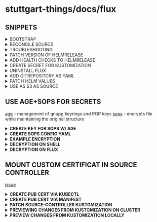 # stuttgart-things/docs/flux

## SNIPPETS

<details><summary>BOOTSTRAP</summary>

```bash
# BOOTSTRAP GITHUB
export KUBECONFIG=<KUBECONFIG>
export GITHUB_TOKEN=<TOKEN>
flux bootstrap github --owner=stuttgart-things --repository=stuttgart-things --path=clusters/labda/vsphere/u23-test # EXAMPLE
```

```bash
# BOOTSTRAP GITLAB
export KUBECONFIG=<KUBECONFIG>
export GITLAB_TOKEN=<TOKEN>
flux bootstrap gitlab --token-auth --hostname=<GITHUB-SERVER> --owner=Lab/stuttgart-things --repository=stuttgart-things --branch=master --path=clusters/labul/vsphere/sthings2 # EXAMPLE
```

```bash
# BOOTSTRAP WITHOUT GIT
flux install \
--namespace=flux-system \
--network-policy=false \
--components=source-controller,helm-controller
```

</details>

<details><summary>RECONCILE SOURCE</summary>

```bash
# RECONCILE DEFAULT GIT CLUSTER FOLDER (flux-system)
flux reconcile source git flux-system
flux reconcile kustomization flux-system -n flux-system
kubectl get kustomization -A
```
</details>


<details><summary>TROUBLESHOOTING</summary>

```bash
kubectl get kustomization -A
kubectl get events -n flux-system --field-selector type=Warning # show flux warning events
flux get all -A --status-selector ready=false # show all flux objects that are not ready
```

```bash
kubectl get hr -A  # LIST ALL HRs
flux suspend hr metallb-configuration -n metallb-system  # SUSPEND HR
flux resume hr metallb-configuration -n metallb-system  # RESUME HR
flux delete hr metallb-configuration -n metallb-system  # NOTHING ELSE MATTERS
flux reconcile kustomization vault -n flux-system # RECONCILE KUSTOMIZATION
flux reconcile source helm argocd  -n argocd # RECONCILE HELM SOURCE
```

</details>

<details><summary>PATCH VERSION OF HELMRELEASE</summary>

```yaml
apiVersion: kustomize.toolkit.fluxcd.io/v1
kind: Kustomization
metadata:
  name: tekton-pipelines
  namespace: flux-system
spec:
  interval: 1h
  retryInterval: 1m
  timeout: 5m
  sourceRef:
    kind: GitRepository
    name: stuttgart-things-github
  path: ./apps/tekton
  prune: true
  wait: true
  postBuild:
    substituteFrom:
      - kind: Secret
        name: vault-flux-secrets
  patches:
    - patch: |-
        - op: replace
          path: /spec/chart/spec/version
          value: v0.53.4
      target:
        kind: HelmRelease
        name: tekton-pipelines
        namespace: tekton-pipelines
```

</details>

<details><summary>ADD HEALTH CHECKS TO HELMRELEASE</summary>

```yaml
apiVersion: kustomize.toolkit.fluxcd.io/v1
kind: Kustomization
metadata:
  name: crossplane
  namespace: flux-system
spec:
  interval: 1h
  retryInterval: 1m
  timeout: 5m
  sourceRef:
    kind: GitRepository
    name: flux-system
  path: ./apps/crossplane
  prune: true
  wait: true
  patches:
    - patch: |-
        - op: replace
          path: /spec/chart/spec/version
          value: 1.14.5
      target:
        kind: HelmRelease
        name: crossplane-deployment
        namespace: crossplane-system
  healthChecks:
    - apiVersion: helm.toolkit.fluxcd.io/v2beta1
      kind: HelmRelease
      name: crossplane-deployment
      namespace: crossplane-system
    - apiVersion: apps/v1
      kind: Deployment
      name: crossplane
      namespace: crossplane-system
```

</details>

<details><summary>CREATE SECRET FOR KUSTOMIZATION</summary>

```yaml
apiVersion: v1
kind: Secret
metadata:
  name: vault
  namespace: flux-system
type: Opaque
stringData:
  VAULT_ADDR: https://vault-vsphere.tiab.labda.sva.de:8200
  VAULT_TOKEN: ""
  VAULT_ROLE_ID: ""
  VAULT_SECRET_ID: ""
  VAULT_NAMESPACE: root
  VAULT_CA_BUNDLE: ""
  VAULT_PKI_PATH: vault-vsphere.tiab.labda.sva.de
```

</details>

<details><summary>UNINSTALL FLUX</summary>

```bash
flux uninstall --namespace=flux-system
```

</details>

<details><summary>ADD GITREPOSITORY AS YAML</summary>

```yaml
apiVersion: source.toolkit.fluxcd.io/v1
kind: GitRepository
metadata:
  name: stuttgart-things-github
  namespace: flux-system
spec:
  interval: 1m0s
  ref:
    branch: main
  url: https://github.com/stuttgart-things/stuttgart-things.git
```

</details>

<details><summary>PATCH HELM VALUES</summary>

```yaml
# APP DEFINITION
# /infra/vault/release.yaml
apiVersion: helm.toolkit.fluxcd.io/v2beta1
kind: HelmRelease
metadata:
  name: vault-deployment
  namespace: vault
spec:
  interval: 30m
  dependsOn:
    - name: vault-certificate-configuration
      namespace: vault
  chart:
    spec:
      chart: vault
      version: 0.25.0
      sourceRef:
        kind: HelmRepository
        name: hashicorp
        namespace: vault
      interval: 12h
  values:
    injector:
      enabled: false
    server:
      enabled: true
      dataStorage:
        enabled: true
        storageClass: ${VAULT_STORAGE_CLASS}
        size: ${VAULT_STORAGE_SIZE}
      ingress:
        enabled: true
        hosts:
          - host: ${VAULT_INGRESS_HOSTNAME}.${VAULT_INGRESS_DOMAIN}
        tls:
          - hosts:
            - ${VAULT_INGRESS_HOSTNAME}.${VAULT_INGRESS_DOMAIN}
            secretName: ${VAULT_INGRESS_HOSTNAME}-ingress-tls
        ingressClassName: nginx
    csi:
      enabled: true
```

```yaml
# KUSTOMIZATION
# /clusters/cluster1/infra.yaml
apiVersion: kustomize.toolkit.fluxcd.io/v1
kind: Kustomization
metadata:
  name: vault
  namespace: flux-system
spec:
  interval: 1h
  retryInterval: 1m
  timeout: 5m
  sourceRef:
    kind: GitRepository
    name: flux-system
  path: ./infra/vault
  prune: true
  wait: true
  patches:
    - patch: |-
        - op: replace
          path: /spec/values
          value: {}
      target:
        kind: HelmRelease
        name: vault-certificate-configuration
        namespace: vault
    - patch: |-
        - op: replace
          path: /spec/values/ingress/server/enabled
          value: false
      target:
        kind: HelmRelease
        name: vault-deployment
        namespace: vault
```

```yaml
# KUSTOMIZATION - DIFFERENT EXAMPLE
# ADD/REPLACE HELM VALUES + VERSION
# /clusters/cluster1/infra.yaml
apiVersion: kustomize.toolkit.fluxcd.io/v1
kind: Kustomization
metadata:
  name: minio
  namespace: flux-system
spec:
  dependsOn:
    - name: ingress-nginx
    - name: cert-manager
  interval: 1h
  retryInterval: 1m
  timeout: 5m
  sourceRef:
    kind: GitRepository
    name: stuttgart-things-github
  path: ./apps/minio
  prune: true
  wait: true
  postBuild:
    substitute:
      INGRESS_HOSTNAME_API: artifacts
      INGRESS_HOSTNAME_CONSOLE: artifacts-console
      INGRESS_DOMAIN: automation.sthings-vsphere.labul.sva.de
      CLUSTER_ISSUER: cluster-issuer-approle
      STORAGE_CLASS: nfs4-csi
    substituteFrom:
      - kind: Secret
        name: s3-flux-secrets
  patches:
    - patch: |-
        - op: replace
          path: /spec/chart/spec/version
          value: 13.3.3
      target:
        kind: HelmRelease
        name: minio-deployment
        namespace: minio
    - patch: |-
        - op: replace
          path: /spec/values/image/tag
          value: 13.3.3
      target:
        kind: HelmRelease
        name: minio-deployment
        namespace: minio
    - patch: |-
        - op: add
          path: /spec/values/persistence
          value:
            existingClaim: minio-deployment
      target:
        kind: HelmRelease
        name: minio-deployment
        namespace: minio
```

</details>

<details><summary>USE AS S3 AS SOURCE</summary>

```bash
# CREATE S3 SECRET
kubectl apply -f - <<EOF
---
apiVersion: v1
kind: Secret
metadata:
  name: artifacts-labul-automation-secret
  namespace: flux-system
type: Opaque
stringData:
  accesskey: flux
  secretkey: <${SECRET}
EOF

# CREATE S3 BUCKET
kubectl apply -f - <<EOF
---
apiVersion: source.toolkit.fluxcd.io/v1beta2
kind: Bucket
metadata:
  name: artifacts-labul-automation
  namespace: flux-system
spec:
  interval: 5m0s
  endpoint: artifacts.automation.sthings-vsphere.labul.sva.de
  insecure: false
  secretRef:
    name: artifacts-labul-automation-secret
  bucketName: vsphere-vm
EOF

# CREATE S3 KUSTOMIZATION
kubectl apply -f - <<EOF
---
apiVersion: kustomize.toolkit.fluxcd.io/v1
kind: Kustomization
metadata:
  name: terraform
  namespace: flux-system
spec:
  interval: 10m0s
  prune: true
  path: ./
  sourceRef:
    kind: Bucket
    name: artifacts-labul-automation
EOF
```

</details>



## USE AGE+SOPS FOR SECRETS
<!-- https://deyan7.de/en/sops-secrets-operations-kubernetes-operator-secure-your-sensitive-data-while-maintaining-ease-of-use/ -->
[age](https://github.com/getsops/sops/releases) - management of gnupg keyrings and PGP keys
[sops](https://github.com/FiloSottile/age/releases) - encrypts file while maintaining the original structure


<details><summary><b>CREATE KEY FOR SOPS W/ AGE</b></summary>

```bash
age-keygen -o sops.key
```

</details>

<details><summary><b>CREATE SOPS CONFIG YAML</b></summary>

```bash
AGE_PUB_KEY=$(cat sops.key | grep 'public key' | awk '{ print $4 }')
cat <<EOF > .sops.yaml
creation_rules:
  - encrypted_regex: '^(data|stringData)$'
    age: ${AGE_PUB_KEY}
EOF
```

</details>

<details><summary><b>EXAMPLE ENCRYPTION</b></summary>

```bash
cat <<EOF > ./secret.yaml
kind: Secret
apiVersion: v1
metadata:
  name: secret
data:
  password: wHat6ver
EOF

sops -e ./secret.yaml | tee sops-secret.yaml
```

</details>

<details><summary><b>DECRYPTION ON SHELL</b></summary>

```bash
export SOPS_AGE_KEY_FILE=${PWD}/sops.key
sops --decrypt sops-secret.yaml
```

</details>

<details><summary><b>DECRYPTION ON FLUX</b></summary>

```bash
kubectl -n flux-system create secret generic sops-age \
--from-file=age.agekey=sops.key
```

```yaml
apiVersion: kustomize.toolkit.fluxcd.io/v1
kind: Kustomization
metadata:
  name: flux-system
  namespace: flux-system
spec:
  interval: 10m0s
  path: ./clusters/labul/pve/dev43
  prune: true
  sourceRef:
    kind: GitRepository
    name: flux-system
  decryption:
    provider: sops
    secretRef:
      name: sops-age
```

</details>

## MOUNT CUSTOM CERTIFICAT IN SOURCE CONTROLLER

[issue](https://github.com/fluxcd/flux2/issues/3417)

<details><summary><b>CREATE PUB CERT VIA KUBECTL</b></summary>

```bash
kubectl -n <namespace-for-config-map-optional> \
create configmap ca-pemstore -— from-file=labul-pve.crt
```

</details>

<details><summary><b>CREATE PUB CERT VIA MANIFEST</b></summary>

```yaml
apiVersion: v1
kind: ConfigMap
metadata:
  name: ca-pemstore
  namespace: flux-system
data:
  labul-pve.crt: |-
    -----BEGIN CERTIFICATE-----
    MIIFeDCCA2CgAwIBAgIUT4jkE73bE/rKLhh9k03K2uJ8EjowDQYJKoZIhvcNAQEL
    #...
    -----END CERTIFICATE-----
```

</details>

<details><summary><b>PATCH SOURCE-CONTROLLER KUSTOMIZATION</b></summary>

```yaml
apiVersion: kustomize.config.k8s.io/v1beta1
kind: Kustomization
resources:
- gotk-components.yaml
- gotk-sync.yaml
patches:
  - patch: |
      - op: add
        path: /spec/template/spec/volumes/-
        value:
          name: ca-pemstore
          configMap:
            name: ca-pemstore
      - op: add
        path: /spec/template/spec/containers/0/volumeMounts/-
        value:
          name: ca-pemstore
          mountPath: /etc/ssl/certs/my-cert.pem
          subPath: labul-pve.crt
          readOnly: true
    target:
      kind: Deployment
      name: source-controller
```

</details>

<details><summary><b>PREVIEWING CHANGES FROM KUSTOMIZATION ON CLUSTER</b></summary>

```bash
flux diff kustomization --path=./clusters/labul/pve/bootstrap flux-system
flux build kustomization --path=./clusters/labul/pve/bootstrap flux-system
```

</details>

<details><summary><b>PREVIEW CHANGES FROM KUSTOMIZATION LOCALLY</b></summary>

```bash
flux build kustomization vault --path clusters/labul/pve/bootstrap --kustomization-file clusters/labul/pve/bootstrap/infra.yaml --dry-run > ../flux.yaml
```

</details>
